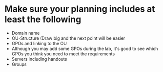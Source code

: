# Make sure your planning includes at least the following

- Domain name
- OU-Structure (Draw big and the next point will be easier
- GPOs and linking to the OU
- Although you may add some GPOs during the lab, it's good to see which GPOs you think you need to meet the requirements
- Servers including handouts
- Groups
